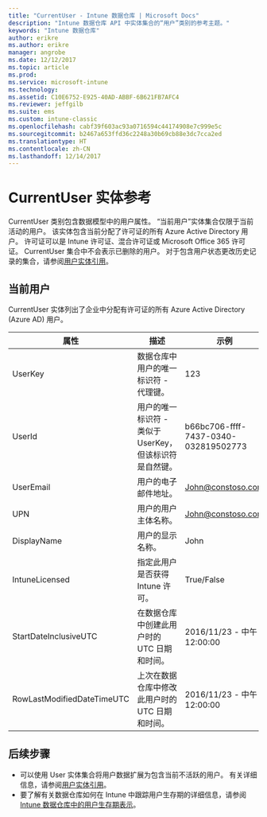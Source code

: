 ```yaml
---
title: "CurrentUser - Intune 数据仓库 | Microsoft Docs"
description: "Intune 数据仓库 API 中实体集合的“用户”类别的参考主题。"
keywords: "Intune 数据仓库"
author: erikre
ms.author: erikre
manager: angrobe
ms.date: 12/12/2017
ms.topic: article
ms.prod: 
ms.service: microsoft-intune
ms.technology: 
ms.assetid: C10E6752-E925-40AD-ABBF-6B621FB7AFC4
ms.reviewer: jeffgilb
ms.suite: ems
ms.custom: intune-classic
ms.openlocfilehash: cabf39f603ac93a0716594c44174908e7c999e5c
ms.sourcegitcommit: b2467a653ffd36c2248a30b69cb88e3dc7cca2ed
ms.translationtype: HT
ms.contentlocale: zh-CN
ms.lasthandoff: 12/14/2017
---
```

# <a name="reference-for-current-user-entity"></a>CurrentUser 实体参考

CurrentUser 类别包含数据模型中的用户属性。 “当前用户”实体集合仅限于当前活动的用户。 该实体包含当前分配了许可证的所有 Azure Active Directory 用户。 许可证可以是 Intune 许可证、混合许可证或 Microsoft Office 365 许可证。 CurrentUser 集合中不会表示已删除的用户。 对于包含用户状态更改历史记录的集合，请参阅[用户实体引用](reports-ref-user.md)。


## <a name="current-user"></a>当前用户

CurrentUser 实体列出了企业中分配有许可证的所有 Azure Active Directory (Azure AD) 用户。

| 属性  | 描述 | 示例 |
|---------|------------|--------|
| UserKey |数据仓库中用户的唯一标识符 - 代理键。 |123 |
| UserId |用户的唯一标识符 - 类似于 UserKey，但该标识符是自然键。 |b66bc706-ffff-7437-0340-032819502773 |
| UserEmail |用户的电子邮件地址。 |John@constoso.com |
| UPN | 用户的用户主体名称。 | John@constoso.com |
| DisplayName |用户的显示名称。 |John |
| IntuneLicensed |指定此用户是否获得 Intune 许可。 |True/False |
| StartDateInclusiveUTC |在数据仓库中创建此用户时的 UTC 日期和时间。 |2016/11/23 - 中午 12:00:00 |
| RowLastModifiedDateTimeUTC |上次在数据仓库中修改此用户时的 UTC 日期和时间。 |2016/11/23 - 中午 12:00:00 |

## <a name="next-steps"></a>后续步骤
 - 可以使用 User 实体集合将用户数据扩展为包含当前不活跃的用户。 有关详细信息，请参阅[用户实体引用](reports-ref-user.md)。
 - 要了解有关数据仓库如何在 Intune 中跟踪用户生存期的详细信息，请参阅 [Intune 数据仓库中的用户生存期表示](reports-ref-user-timeline.md)。
